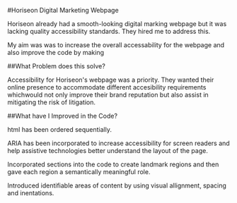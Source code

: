 #Horiseon Digital Marketing Webpage

Horiseon already had a smooth-looking digital marking webpage but it was lacking quality accessibility standards. They hired me to address this.  

My aim was was to increase the overall accessability for the webpage and also improve the code by making 

##What Problem does this solve?

Accessibility for Horiseon's webpage was a priority. They wanted their online presence to accommodate different accesibility requirements whichwould not only improve their brand reputation but also assist in mitigating the risk of litigation. 

##What have I Improved in the Code?

html has been ordered sequentially.

ARIA has been incorporated to increase accessibility for screen readers and help assistive technologies better understand the layout of the page.

Incorporated sections into the code to create landmark regions and then gave each region a semantically meaningful role.

Introduced identifiable areas of content by using visual allignment, spacing and inentations. 
